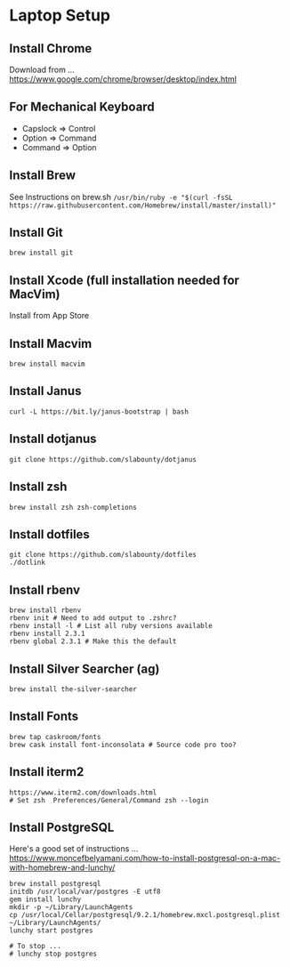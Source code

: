 # Laptop Setup

## Install Chrome
Download from ...
https://www.google.com/chrome/browser/desktop/index.html

## For Mechanical Keyboard
* Capslock => Control
* Option => Command
* Command => Option

## Install Brew
See Instructions on brew.sh
```/usr/bin/ruby -e "$(curl -fsSL https://raw.githubusercontent.com/Homebrew/install/master/install)"```

## Install Git
```brew install git```

## Install Xcode (full installation needed for MacVim)
Install from App Store

## Install Macvim
```brew install macvim```

## Install Janus
```curl -L https://bit.ly/janus-bootstrap | bash```

## Install dotjanus
```git clone https://github.com/slabounty/dotjanus```

## Install zsh
```brew install zsh zsh-completions```

## Install dotfiles
```
git clone https://github.com/slabounty/dotfiles
./dotlink
```

## Install rbenv
```
brew install rbenv
rbenv init # Need to add output to .zshrc?
rbenv install -l # List all ruby versions available
rbenv install 2.3.1
rbenv global 2.3.1 # Make this the default
```

## Install Silver Searcher (ag)
```brew install the-silver-searcher```

## Install Fonts
```
brew tap caskroom/fonts
brew cask install font-inconsolata # Source code pro too?
```

## Install iterm2
```
https://www.iterm2.com/downloads.html
# Set zsh  Preferences/General/Command zsh --login
```

## Install PostgreSQL
Here's a good set of instructions ... https://www.moncefbelyamani.com/how-to-install-postgresql-on-a-mac-with-homebrew-and-lunchy/

```
brew install postgresql
initdb /usr/local/var/postgres -E utf8
gem install lunchy
mkdir -p ~/Library/LaunchAgents
cp /usr/local/Cellar/postgresql/9.2.1/homebrew.mxcl.postgresql.plist ~/Library/LaunchAgents/
lunchy start postgres

# To stop ...
# lunchy stop postgres
```
